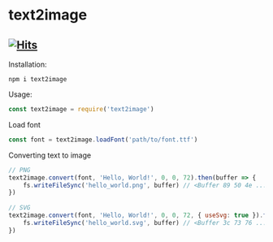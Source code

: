# text2image
[![Hits](https://hits.seeyoufarm.com/api/count/incr/badge.svg?url=https%3A%2F%2Fgithub.com%2FNurutomo%2Ftext2image&count_bg=%2379C83D&title_bg=%23555555&icon=&icon_color=%23E7E7E7&title=hits&edge_flat=false)](https://hits.seeyoufarm.com)
-----------------------------------
Installation:
```
npm i text2image
```

Usage:
```js
const text2image = require('text2image')
```

Load font
```js
const font = text2image.loadFont('path/to/font.ttf')
```

Converting text to image
```js
// PNG
text2image.convert(font, 'Hello, World!', 0, 0, 72).then(buffer => {
    fs.writeFileSync('hello_world.png', buffer) // <Buffer 89 50 4e ...
})
 
// SVG
text2image.convert(font, 'Hello, World!', 0, 0, 72, { useSvg: true }).then(buffer => {
    fs.writeFileSync('hello_world.svg', buffer) // <Buffer 3c 73 76 ...
})
```